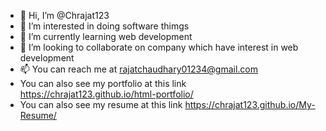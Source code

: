 - 👋 Hi, I’m @Chrajat123
- 👀 I’m interested in doing software thimgs
- 🌱 I’m currently learning web development
- 💞️ I’m looking to collaborate on company which have interest in web development
- 📫 You can reach me at rajatchaudhary01234@gmail.com
- You can also see my portfolio at this link https://chrajat123.github.io/html-portfolio/
- You can also see my resume at this link https://chrajat123.github.io/My-Resume/
<!---
Chrajat123/Chrajat123 is a ✨ special ✨ repository because its `README.md` (this file) appears on your GitHub profile.
You can click the Preview link to take a look at your changes.
--->

